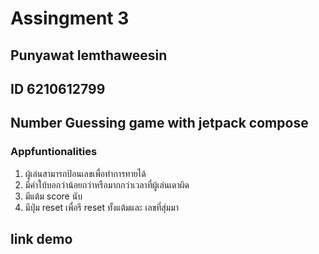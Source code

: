 
# Assingment 3
## Punyawat Iemthaweesin
## ID 6210612799
## Number Guessing game with jetpack compose

### Appfuntionalities
1. ผู้เล่นสามารถป้อนเลขเพื่อทำการทายได้
2. มีคำใบ้บอกว่าน้อยกว่าหรือมากกว่าเวลาที่ผู้เล่นเดาผิด
3. มีแต้ม score นับ
4. มีปุ่ม reset เพื่อรี reset ทั้งแต้มและ เลขที่สุ่มมา


## link demo
